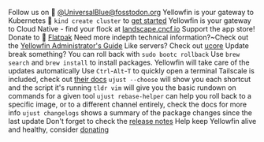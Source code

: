 Follow us on 󰫑 [@UniversalBlue@fosstodon.org](https://fosstodon.org/@UniversalBlue)
Yellowfin is your gateway to Kubernetes 󱃾 `kind create cluster` to [get started](https://kind.sigs.k8s.io/)
Yellowfin is your gateway to Cloud Native - find your flock at [landscape.cncf.io](https://l.cncf.io)
Support the app store! Donate to  [Flatpak](https://opencollective.com/flatpak)
Need more indepth technical information?~Check out the [Yellowfin Administrator's Guide](https://docs.projectbluefin.io/administration)
Like servers? Check out [ucore](https://github.com/hanthor/ucore)
Update break something? You can roll back with `sudo bootc rollback`
Use `brew search` and `brew install` to install packages. Yellowfin will take care of the updates automatically
Use `Ctrl`-`Alt`-`T` to quickly open a terminal
Tailscale is included, check out [their docs](https://tailscale.com/kb/1017/install)
`ujust --choose` will show you each shortcut and the script it's running
`tldr vim` will give you the basic rundown on commands for a given tool
`ujust rebase-helper` can help you roll back to a specific image, or to a different channel entirely, check the docs for more info
`ujust changelogs` shows a summary of the package changes since the last update
Don't forget to check the [release notes](https://github.com/hanthor/yellowfin/releases)
Help keep Yellowfin alive and healthy, consider [donating](https://docs.projectbluefin.io/donations)
